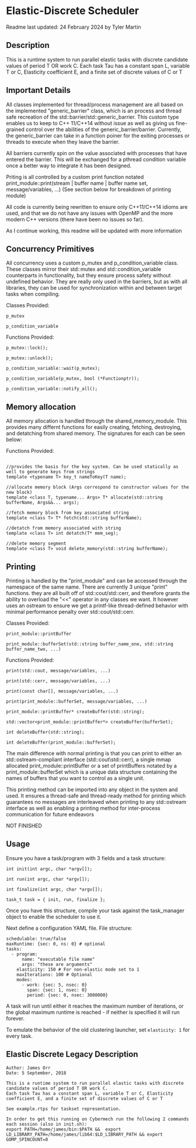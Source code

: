 # Elastic-Discrete Scheduler

Readme last updated: 24 February 2024 by Tyler Martin

## Description
This is a runtime system to run parallel elastic tasks with discrete candidate values of period T OR work C. 
Each task Tau has a constant span L, variable T or C, Elasticity coefficient E, and a finite set of discrete values of C or T

## Important Details
All classes implemented for thread/process management are all based on the implemented "generic_barrier" class, which is an process and thread safe recreation of the std::barrier/std::generic_barrier. This custom type enables us to keep to C++ 11/C++14 without issue as well as giving us fine-grained control over the abilities of the generic_barrier/barrier. Currently, the generic_barrier can take in a function poiner for the exiting processes or threads to execute when they leave the barrier. 

All barriers currently spin on the value associated with processes that have entered the barrier. This will be exchanged for a pthread condition variable once a better way to integrate it has been designed.

Priting is all controlled by a custom print function notated print_module::print(stream | buffer name | buffer name set, message/variables, ...)
(See section below for breakdown of printing module)

All code is currently being rewritten to ensure only C++11/C++14 idioms are used, and that we do not have any issues with OpenMP and the more modern C++ versions (there have been no issues so far).

As I continue working, this readme will be updated with more information

## Concurrency Primitives
All concurrency uses a custom p_mutex and p_condition_variable class. These classes mirror their std::mutex and std::condition_variable counterparts in functionality, but they ensure process safety without undefined behavior. They are really only used in the barriers, but as with all libraries, they can be used for synchronization within and between target tasks when compiling.

Classes Provided:
```
p_mutex

p_condition_variable
```

Functions Provided:
```
p_mutex::lock();

p_mutex::unlock();

p_condition_variable::wait(p_mutex);

p_condition_variable(p_mutex, bool (*Functionptr));

p_condition_variable::notify_all();
```

## Memory allocation
All memory allocation is handled through the shared_memory_module. This provides many differnt functions for easily creating, fetching, destroying, and detatching from shared memory. The signatures for each can be seen below:

Functions Provided:
```

//provides the basis for the key system. Can be used statically as well to generate keys from strings
template <typename T> key_t nameToKey(T name);

//allocate memory block (Args correspond to constructor values for the new block)
template <class T, typename... Args> T* allocate(std::string bufferName, Args&&... args);

//fetch memory block from key associated string
template <class T> T* fetch(std::string bufferName);

//detatch from memory associated with string
template <class T> int detatch(T* mem_seg);

//delete memory segment
template <class T> void delete_memory(std::string bufferName);
```

## Printing

Printing is handled by the "print_module" and can be accessed through the namespace of the same name. There are currently 3 unique "print" functions. they are all built off of std::cout/std::cerr, and therefore grants the ability to overload the "<<" operator in any classes we want. It however uses an ostream to ensure we get a printf-like thread-defined behavior with minimal performance penalty over std::cout/std::cerr. 

Classes Provided:
```
print_module::printBuffer

print_module::bufferSet(std::string buffer_name_one, std::string buffer_name_two, ...)
```

Functions Provided:
```
print(std::cout, message/variables, ...)

print(std::cerr, message/variables, ...)

print(const char[], message/variables, ...)

print(print_module::bufferSet, message/variables, ...)

print_module::printBuffer* createBuffer(std::string);

std::vector<print_module::printBuffer*> createBuffer(bufferSet);

int deleteBuffer(std::string);

int deleteBuffer(print_module::bufferSet);
```

The main difference with normal printing is that you can print to either an std::ostream-compliant interface (std::cout\std::cerr), a single mmap allocated print_module::printBuffer or a set of printBuffers notated by a print_module::bufferSet which is a unique data structure containing the names of buffers that you want to control as a single unit.

This printing method can be imported into any object in the system and used. It ensures a thread-safe and thread-ready method for printing which 
guarantees no messages are interleaved when printing to any std::ostream interface as well as enabling a printing method for inter-process 
communication for future endeavors

NOT FINISHED

## Usage

Ensure you have a task/program with 3 fields and a task structure: 

```
int init(int argc, char *argv[]);

int run(int argc, char *argv[]);

int finalize(int argc, char *argv[]);

task_t task = { init, run, finalize };
```

Once you have this structure, compile your task against the task_manager object to enable the scheduler to use it.

Next define a configuration YAML file. File structure:
```
schedulable: true/false
maxRuntime: {sec: 0, ns: 0} # optional
tasks:
  - program:
      name: "executable file name"
      args: "these are arguments"
    elasticity: 150 # For non-elastic mode set to 1
    maxIterations: 100 # Optional
    modes:
      - work: {sec: 5, nsec: 0}
        span: {sec: 1, nsec: 0}
        period: {sec: 0, nsec: 3000000}
```

A task will run until either it reaches the maximum number of iterations, or the global maximum runtime is reached - if neither is specified it will run forever.

To emulate the behavior of the old clustering launcher, set `elasticity: 1` for every task.

## Elastic Discrete Legacy Description
```
Author: James Orr
Date: 5 September, 2018

This is a runtime system to run parallel elastic tasks with discrete candidate values of period T OR work C. 
Each task Tau has a constant span L, variable T or C, Elasticity coefficient E, and a finite set of discrete values of C or T

See example.rtps for taskset representation.

In order to get this running on Cybermech run the following 2 commands each session (also in init.sh): 
export PATH=/home/james/bin:$PATH &&  export LD_LIBRARY_PATH=/home/james/lib64:$LD_LIBRARY_PATH && export GOMP_SPINCOUNT=0
```
